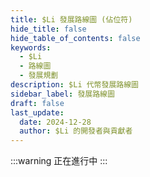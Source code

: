 ```yaml
---
title: $Li 發展路線圖 (佔位符)
hide_title: false
hide_table_of_contents: false
keywords:
  - $Li
  - 路線圖
  - 發展規劃
description: $Li 代幣發展路線圖
sidebar_label: 發展路線圖
draft: false
last_update:
  date: 2024-12-28
  author: $Li 的開發者與貢獻者
---
```


:::warning
正在進行中
:::
